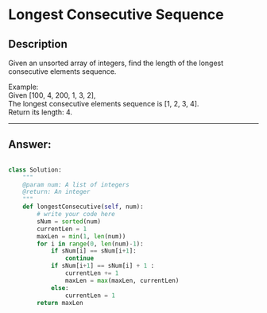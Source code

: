 # Longest Consecutive Sequence

## Description

Given an unsorted array of integers, find the length of the longest consecutive elements sequence.

Example: 
<br> Given [100, 4, 200, 1, 3, 2],
<br> The longest consecutive elements sequence is [1, 2, 3, 4]. 
<br> Return its length: 4.


<hr>

## Answer:


```python

class Solution:
    """
    @param num: A list of integers
    @return: An integer
    """
    def longestConsecutive(self, num):
        # write your code here
        sNum = sorted(num)
        currentLen = 1
        maxLen = min(1, len(num))
        for i in range(0, len(num)-1):
            if sNum[i] == sNum[i+1]:
                continue
            if sNum[i+1] == sNum[i] + 1 :
                currentLen += 1
                maxLen = max(maxLen, currentLen)
            else:
                currentLen = 1
        return maxLen
```